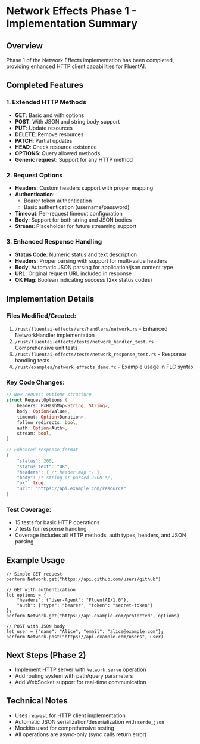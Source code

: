 # Network Effects Phase 1 - Implementation Summary

## Overview
Phase 1 of the Network Effects implementation has been completed, providing enhanced HTTP client capabilities for FluentAI.

## Completed Features

### 1. Extended HTTP Methods
- **GET**: Basic and with options
- **POST**: With JSON and string body support
- **PUT**: Update resources
- **DELETE**: Remove resources
- **PATCH**: Partial updates
- **HEAD**: Check resource existence
- **OPTIONS**: Query allowed methods
- **Generic request**: Support for any HTTP method

### 2. Request Options
- **Headers**: Custom headers support with proper mapping
- **Authentication**:
  - Bearer token authentication
  - Basic authentication (username/password)
- **Timeout**: Per-request timeout configuration
- **Body**: Support for both string and JSON bodies
- **Stream**: Placeholder for future streaming support

### 3. Enhanced Response Handling
- **Status Code**: Numeric status and text description
- **Headers**: Proper parsing with support for multi-value headers
- **Body**: Automatic JSON parsing for application/json content type
- **URL**: Original request URL included in response
- **OK Flag**: Boolean indicating success (2xx status codes)

## Implementation Details

### Files Modified/Created:
1. `/rust/fluentai-effects/src/handlers/network.rs` - Enhanced NetworkHandler implementation
2. `/rust/fluentai-effects/tests/network_handler_test.rs` - Comprehensive unit tests
3. `/rust/fluentai-effects/tests/network_response_test.rs` - Response handling tests
4. `/rust/examples/network_effects_demo.fc` - Example usage in FLC syntax

### Key Code Changes:
```rust
// New request options structure
struct RequestOptions {
    headers: FxHashMap<String, String>,
    body: Option<Value>,
    timeout: Option<Duration>,
    follow_redirects: bool,
    auth: Option<Auth>,
    stream: bool,
}

// Enhanced response format
{
    "status": 200,
    "status_text": "OK",
    "headers": { /* header map */ },
    "body": /* string or parsed JSON */,
    "ok": true,
    "url": "https://api.example.com/resource"
}
```

### Test Coverage:
- 15 tests for basic HTTP operations
- 7 tests for response handling
- Coverage includes all HTTP methods, auth types, headers, and JSON parsing

## Example Usage

```fluentai
// Simple GET request
perform Network.get("https://api.github.com/users/github")

// GET with authentication
let options = {
    "headers": {"User-Agent": "FluentAI/1.0"},
    "auth": {"type": "bearer", "token": "secret-token"}
};
perform Network.get("https://api.example.com/protected", options)

// POST with JSON body
let user = {"name": "Alice", "email": "alice@example.com"};
perform Network.post("https://api.example.com/users", user)
```

## Next Steps (Phase 2)
- Implement HTTP server with `Network.serve` operation
- Add routing system with path/query parameters  
- Add WebSocket support for real-time communication

## Technical Notes
- Uses `reqwest` for HTTP client implementation
- Automatic JSON serialization/deserialization with `serde_json`
- Mockito used for comprehensive testing
- All operations are async-only (sync calls return error)